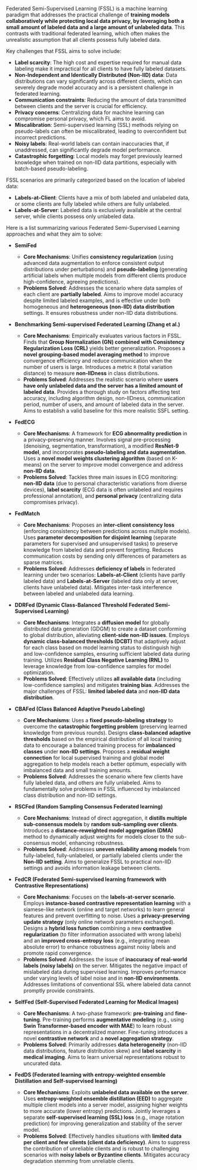 Federated Semi-Supervised Learning (FSSL) is a machine learning paradigm that addresses the practical challenge of **training models collaboratively while protecting local data privacy, by leveraging both a small amount of labeled data and a large amount of unlabeled data**. This contrasts with traditional federated learning, which often makes the unrealistic assumption that all clients possess fully labeled data.

Key challenges that FSSL aims to solve include:

- **Label scarcity**: The high cost and expertise required for manual data labeling make it impractical for all clients to have fully labeled datasets.
- **Non-Independent and Identically Distributed (Non-IID) data**: Data distributions can vary significantly across different clients, which can severely degrade model accuracy and is a persistent challenge in federated learning.
- **Communication constraints**: Reducing the amount of data transmitted between clients and the server is crucial for efficiency.
- **Privacy concerns**: Centralizing data for machine learning can compromise personal privacy, which FL aims to avoid.
- **Miscalibration**: Semi-supervised learning (SSL) methods relying on pseudo-labels can often be miscalibrated, leading to overconfident but incorrect predictions.
- **Noisy labels**: Real-world labels can contain inaccuracies that, if unaddressed, can significantly degrade model performance.
- **Catastrophic forgetting**: Local models may forget previously learned knowledge when trained on non-IID data partitions, especially with batch-based pseudo-labeling.

FSSL scenarios are primarily categorized based on the location of labeled data:

- **Labels-at-Client**: Clients have a mix of both labeled and unlabeled data, or some clients are fully labeled while others are fully unlabeled.
- **Labels-at-Server**: Labeled data is exclusively available at the central server, while clients possess only unlabeled data.

Here is a list summarizing various Federated Semi-Supervised Learning approaches and what they aim to solve:

- **SemiFed**
    
    - **Core Mechanisms**: Unifies **consistency regularization** (using advanced data augmentation to enforce consistent output distributions under perturbations) and **pseudo-labeling** (generating artificial labels when multiple models from different clients produce high-confidence, agreeing predictions).
    - **Problems Solved**: Addresses the scenario where data samples of each client are **partially labeled**. Aims to improve model accuracy despite limited labeled examples, and is effective under both homogeneous and **heterogeneous (non-IID) data distribution** settings. It ensures robustness under non-IID data distributions.
- **Benchmarking Semi-supervised Federated Learning (Zhang et al.)**
    
    - **Core Mechanisms**: Empirically evaluates various factors in FSSL. Finds that **Group Normalization (GN) combined with Consistency Regularization Loss (CRL)** yields better generalization. Proposes a **novel grouping-based model averaging method** to improve convergence efficiency and reduce communication when the number of users is large. Introduces a metric `R` (total variation distance) to measure **non-IIDness** in class distributions.
    - **Problems Solved**: Addresses the realistic scenario where **users have only unlabeled data and the server has a limited amount of labeled data**. Provides a thorough study on factors affecting test accuracy, including algorithm design, non-IIDness, communication period, number of users, and amount of labeled data in the server. Aims to establish a valid baseline for this more realistic SSFL setting.
- **FedECG**
    
    - **Core Mechanisms**: A framework for **ECG abnormality prediction** in a privacy-preserving manner. Involves signal pre-processing (denoising, segmentation, transformation), a modified **ResNet-9 model**, and incorporates **pseudo-labeling and data augmentation**. Uses a **novel model weights clustering algorithm** (based on K-means) on the server to improve model convergence and address **non-IID data**.
    - **Problems Solved**: Tackles three main issues in ECG monitoring: **non-IID data** (due to personal characteristic variations from diverse devices), **label scarcity** (ECG data is often unlabeled and requires professional annotation), and **personal privacy** (centralizing data compromises privacy).
- **FedMatch**
    
    - **Core Mechanisms**: Proposes an **inter-client consistency loss** (enforcing consistency between predictions across multiple models). Uses **parameter decomposition for disjoint learning** (separate parameters for supervised and unsupervised tasks) to preserve knowledge from labeled data and prevent forgetting. Reduces communication costs by sending only differences of parameters as sparse matrices.
    - **Problems Solved**: Addresses **deficiency of labels** in federated learning under two scenarios: **Labels-at-Client** (clients have partly labeled data) and **Labels-at-Server** (labeled data only at server, clients have unlabeled data). Mitigates inter-task interference between labeled and unlabeled data learning.
- **DDRFed (Dynamic Class-Balanced Threshold Federated Semi-Supervised Learning)**
    
    - **Core Mechanisms**: Integrates a **diffusion model** for globally distributed data generation (GDGM) to create a dataset conforming to global distribution, alleviating **client-side non-IID issues**. Employs **dynamic class-balanced thresholds (DCBT)** that adaptively adjust for each class based on model learning status to distinguish high and low-confidence samples, ensuring sufficient labeled data during training. Utilizes **Residual Class Negative Learning (RNL)** to leverage knowledge from low-confidence samples for model optimization.
    - **Problems Solved**: Effectively utilizes **all available data** (including low-confidence samples) and mitigates **training bias**. Addresses the major challenges of FSSL: **limited labeled data** and **non-IID data distribution**.
- **CBAFed (Class Balanced Adaptive Pseudo Labeling)**
    
    - **Core Mechanisms**: Uses a **fixed pseudo-labeling strategy** to overcome the **catastrophic forgetting problem** (preserving learned knowledge from previous rounds). Designs **class-balanced adaptive thresholds** based on the empirical distribution of all local training data to encourage a balanced training process for **imbalanced classes** under **non-IID settings**. Proposes a **residual weight connection** for local supervised training and global model aggregation to help models reach a better optimum, especially with imbalanced data and small training amounts.
    - **Problems Solved**: Addresses the scenario where few clients have fully labeled data, and others are fully unlabeled. Aims to fundamentally solve problems in FSSL influenced by imbalanced class distribution and non-IID settings.
- **RSCFed (Random Sampling Consensus Federated learning)**
    
    - **Core Mechanisms**: Instead of direct aggregation, it **distills multiple sub-consensus models** by **random sub-sampling over clients**. Introduces a **distance-reweighted model aggregation (DMA)** method to dynamically adjust weights for models closer to the sub-consensus model, enhancing robustness.
    - **Problems Solved**: Addresses **uneven reliability among models** from fully-labeled, fully-unlabeled, or partially labeled clients under the **Non-IID setting**. Aims to generalize FSSL to practical non-IID settings and avoids information leakage between clients.
- **FedCR (Federated Semi-supervised learning framework with Contrastive Representations)**
    
    - **Core Mechanisms**: Focuses on the **labels-at-server scenario**. Employs **instance-based contrastive representation learning** with a siamese-like network (online and target networks) to learn general features and prevent overfitting to noise. Uses a **privacy-preserving update strategy** (only online network parameters exchanged). Designs a **hybrid loss function** combining a new **contrastive regularization** (to filter information associated with wrong labels) and an **improved cross-entropy loss** (e.g., integrating mean absolute error) to enhance robustness against noisy labels and promote rapid convergence.
    - **Problems Solved**: Addresses the issue of **inaccuracy of real-world labels (noisy labels)** on the server. Mitigates the negative impact of mislabeled data during supervised learning. Improves performance under varying levels of label noise and in **non-IID environments**. Addresses limitations of conventional SSL where labeled data cannot promptly provide constraints.
- **SelfFed (Self-Supervised Federated Learning for Medical Images)**
    
    - **Core Mechanisms**: A two-phase framework: **pre-training** and **fine-tuning**. Pre-training performs **augmentative modeling** (e.g., using **Swin Transformer-based encoder with MAE**) to learn robust representations in a decentralized manner. Fine-tuning introduces a novel **contrastive network** and a **novel aggregation strategy**.
    - **Problems Solved**: Primarily addresses **data heterogeneity** (non-IID data distributions, feature distribution skew) and **label scarcity** in **medical imaging**. Aims to learn universal representations robust to uncurated data.
- **FedDS (Federated learning with entropy-weighted ensemble Distillation and Self-supervised learning)**
    
    - **Core Mechanisms**: Exploits **unlabeled data available on the server**. Uses **entropy-weighted ensemble distillation (EED)** to aggregate multiple client models into a server model, assigning higher weights to more accurate (lower entropy) predictions. Jointly leverages a separate **self-supervised learning (SSL) loss** (e.g., image rotation prediction) for improving generalization and stability of the server model.
    - **Problems Solved**: Effectively handles situations with **limited data per client and few clients (client data deficiency)**. Aims to suppress the contribution of unreliable clients and is robust to challenging scenarios with **noisy labels or Byzantine clients**. Mitigates accuracy degradation stemming from unreliable clients.